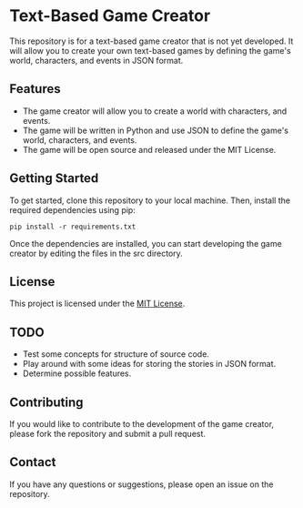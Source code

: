 # Text-Based Game Creator
This repository is for a text-based game creator that is not yet developed. It will allow you to create your own text-based games by defining the game's world, characters, and events in JSON format.

## Features
* The game creator will allow you to create a world with characters, and events.
* The game will be written in Python and use JSON to define the game's world, characters, and events.
* The game will be open source and released under the MIT License.

## Getting Started
To get started, clone this repository to your local machine. Then, install the required dependencies using pip:

```
pip install -r requirements.txt
```

Once the dependencies are installed, you can start developing the game creator by editing the files in the src directory.

## License
This project is licensed under the <a href="https://github.com/w3shivers/text-based-game-creator/blob/main/LICENSE">MIT License</a>.

## TODO
* Test some concepts for structure of source code.
* Play around with some ideas for storing the stories in JSON format.
* Determine possible features.

## Contributing
If you would like to contribute to the development of the game creator, please fork the repository and submit a pull request.

## Contact
If you have any questions or suggestions, please open an issue on the repository.